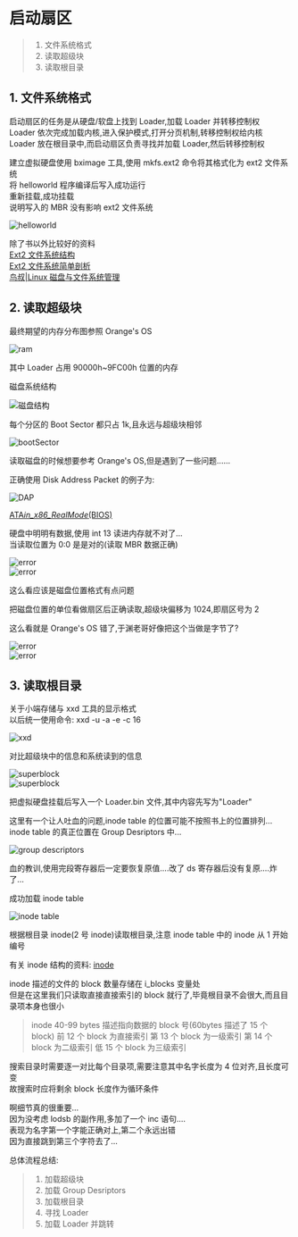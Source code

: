 # 启动扇区

> 1. 文件系统格式
> 2. 读取超级块
> 3. 读取根目录

## 1. 文件系统格式

启动扇区的任务是从硬盘/软盘上找到 Loader,加载 Loader 并转移控制权  
Loader 依次完成加载内核,进入保护模式,打开分页机制,转移控制权给内核  
Loader 放在根目录中,而启动扇区负责寻找并加载 Loader,然后转移控制权

建立虚拟硬盘使用 bximage 工具,使用 mkfs.ext2 命令将其格式化为 ext2 文件系统  
将 helloworld 程序编译后写入成功运行  
重新挂载,成功挂载  
说明写入的 MBR 没有影响 ext2 文件系统

![helloworld](pic/1.png)

除了书以外比较好的资料  
[Ext2 文件系统结构](http://www.nongnu.org/ext2-doc/ext2.html)  
[Ext2 文件系统简单剖析](https://www.jianshu.com/p/3355a35e7e0a)  
[鸟叔|Linux 磁盘与文件系统管理](http://cn.linux.vbird.org/linux_basic/0230filesystem_6.php)

## 2. 读取超级块

最终期望的内存分布图参照 Orange's OS

![ram](pic/3.png)

其中 Loader 占用 90000h~9FC00h 位置的内存

磁盘系统结构

![磁盘结构](pic/4.png)

每个分区的 Boot Sector 都只占 1k,且永远与超级块相邻

![bootSector](pic/2.png)

读取磁盘的时候想要参考 Orange's OS,但是遇到了一些问题......

正确使用 Disk Address Packet 的例子为:

![DAP](pic/5.png)

[ATA*in_x86_RealMode*(BIOS)](<https://wiki.osdev.org/ATA_in_x86_RealMode_(BIOS)>)

硬盘中明明有数据,使用 int 13 读进内存就不对了...  
当读取位置为 0:0 是是对的(读取 MBR 数据正确)

![error](pic/6.png)  
![error](pic/7.png)

这么看应该是磁盘位置格式有点问题

把磁盘位置的单位看做扇区后正确读取,超级块偏移为 1024,即扇区号为 2

这么看就是 Orange's OS 错了,于渊老哥好像把这个当做是字节了?

![error](pic/8.png)  
![error](pic/9.png)

## 3. 读取根目录

关于小端存储与 xxd 工具的显示格式  
以后统一使用命令: xxd -u -a -e -c 16

![xxd](pic/10.png)

对比超级块中的信息和系统读到的信息

![superblock](pic/11.png)  
![superblock](pic/12.png)

把虚拟硬盘挂载后写入一个 Loader.bin 文件,其中内容先写为"Loader"

这里有一个让人吐血的问题,inode table 的位置可能不按照书上的位置排列...  
inode table 的真正位置在 Group Desriptors 中...

![group descriptors](pic/13.png)

血的教训,使用完段寄存器后一定要恢复原值....改了 ds 寄存器后没有复原....炸了...

成功加载 inode table

![inode table](pic/14.png)

根据根目录 inode(2 号 inode)读取根目录,注意 inode table 中的 inode 从 1 开始编号

有关 inode 结构的资料: [inode](http://www.nongnu.org/ext2-doc/ext2.html#inode-table)

inode 描述的文件的 block 数量存储在 i_blocks 变量处  
但是在这里我们只读取直接直接索引的 block 就行了,毕竟根目录不会很大,而且目录项本身也很小

> inode 40-99 bytes 描述指向数据的 block 号(60bytes 描述了 15 个 block)
> 前 12 个 block 为直接索引
> 第 13 个 block 为一级索引
> 第 14 个 block 为二级索引
> 低 15 个 block 为三级索引

搜索目录时需要逐一对比每个目录项,需要注意其中名字长度为 4 位对齐,且长度可变  
故搜索时应将剩余 block 长度作为循环条件

啊细节真的很重要...  
因为没考虑 lodsb 的副作用,多加了一个 inc 语句....  
表现为名字第一个字能正确对上,第二个永远出错  
因为直接跳到第三个字符去了...

总体流程总结:

> 1. 加载超级块
> 2. 加载 Group Desriptors
> 3. 加载根目录
> 4. 寻找 Loader
> 5. 加载 Loader 并跳转
